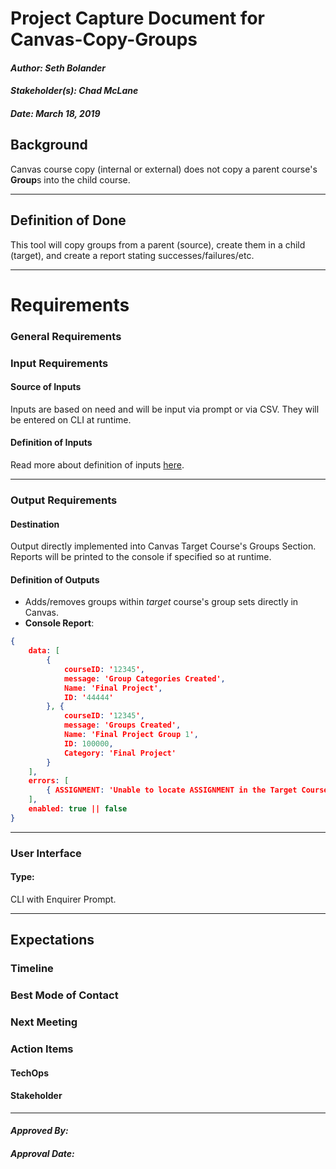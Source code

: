 # Project Capture Document for Canvas-Copy-Groups
#### *Author: Seth Bolander*
#### *Stakeholder(s): Chad McLane*
#### *Date: March 18, 2019*


## Background
Canvas course copy (internal or external) does not copy a parent course's **Group**s into the child course.

-----

## Definition of Done
This tool will copy groups from a parent (source), create them in a child (target), and create a report stating successes/failures/etc.

-----

# Requirements

### General Requirements

### Input Requirements

#### Source of Inputs
Inputs are based on need and will be input via prompt or via CSV. They will be entered on CLI at runtime.

#### Definition of Inputs
Read more about definition of inputs [here](https://github.com/byuitechops/canvas-copy-groups/blob/master/README.md).

---

### Output Requirements
#### Destination
Output directly implemented into Canvas Target Course's Groups Section. Reports will be printed to the console if specified so at runtime.

#### Definition of Outputs

- Adds/removes groups within *target* course's group sets directly in Canvas.
- **Console Report**: 
```json
{
    data: [
        {
            courseID: '12345',
            message: 'Group Categories Created',
            Name: 'Final Project',
            ID: '44444'
        }, {
            courseID: '12345',
            message: 'Groups Created',
            Name: 'Final Project Group 1',
            ID: 100000,
            Category: 'Final Project'
        }
    ],
    errors: [
        { ASSIGNMENT: 'Unable to locate ASSIGNMENT in the Target Course.' }
    ],
    enabled: true || false
}
```

---

### User Interface

#### Type:
CLI with Enquirer Prompt.

-----

## Expectations

### Timeline

### Best Mode of Contact

### Next Meeting


### Action Items
<!-- Recap Meeting -->
#### TechOps
#### Stakeholder

-----

#### *Approved By:* 
#### *Approval Date:*
